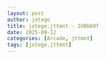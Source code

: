 ```yaml
---
layout: post
author: jotego
title: jotego.jttmnt - 2d8b68f
date: 2025-09-12
categories: [Arcade, jttmnt]
tags: [jotego.jttmnt]
---
```



